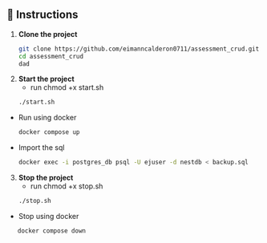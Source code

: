 ## 🚀 Instructions

1. **Clone the project**  
   ```bash
   git clone https://github.com/eimanncalderon0711/assessment_crud.git
   cd assessment_crud
   dad
   
2. **Start the project**
   - run chmod +x start.sh
   ```bash
   ./start.sh
  - Run using docker
    ```bash
    docker compose up
  - Import the sql
    ```bash
    docker exec -i postgres_db psql -U ejuser -d nestdb < backup.sql

3. **Stop the project**
   - run chmod +x stop.sh
    ```bash
    ./stop.sh
  - Stop using docker
   ```bash
      docker compose down
